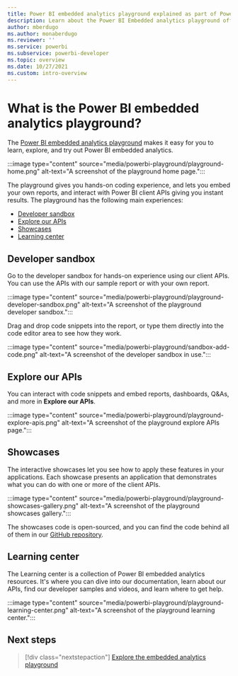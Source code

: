 ```yaml
---
title: Power BI embedded analytics playground explained as part of Power BI embedded analytics
description: Learn about the Power BI Embedded analytics playground offering in Power BI embedded analytics.
author: mberdugo
ms.author: monaberdugo
ms.reviewer: ''
ms.service: powerbi
ms.subservice: powerbi-developer
ms.topic: overview
ms.date: 10/27/2021
ms.custom: intro-overview
---
```


# What is the Power BI embedded analytics playground?

The [Power BI embedded analytics playground](https://go.microsoft.com/fwlink/?linkid=848279) makes it easy for you to learn, explore, and try out Power BI embedded analytics.

:::image type="content" source="media/powerbi-playground/playground-home.png" alt-text="A screenshot of the playground home page.":::

The playground gives you hands-on coding experience, and lets you embed your own reports, and interact with Power BI client APIs giving you instant results.
The playground has the following main experiences:

* [Developer sandbox](#developer-sandbox)
* [Explore our APIs](#explore-our-apis)
* [Showcases](#showcases)
* [Learning center](#learning-center)

## Developer sandbox

Go to the developer sandbox for hands-on experience using our client APIs. You can use the APIs with our sample report or with your own report.

:::image type="content" source="media/powerbi-playground/playground-developer-sandbox.png" alt-text="A screenshot of the playground developer sandbox.":::

Drag and drop code snippets into the report, or type them directly into the code editor area to see how they work.

:::image type="content" source="media/powerbi-playground/sandbox-add-code.png" alt-text="A screenshot of the developer sandbox in use.":::

## Explore our APIs

You can interact with code snippets and embed reports, dashboards, Q&As, and more in **Explore our APIs**.

:::image type="content" source="media/powerbi-playground/playground-explore-apis.png" alt-text="A screenshot of the playground explore APIs page.":::

## Showcases

The interactive showcases let you see how to apply these features in your applications. Each showcase presents an application that demonstrates what you can do with one or more of the client APIs.

:::image type="content" source="media/powerbi-playground/playground-showcases-gallery.png" alt-text="A screenshot of the playground showcases gallery.":::

The showcases code is open-sourced, and you can find the code behind all of them in our [GitHub repository](https://github.com/microsoft/PowerBI-Embedded-Showcases/).

## Learning center

The Learning center is a collection of Power BI embedded analytics resources. It's where you can dive into our documentation, learn about our APIs, find our developer samples and videos, and learn where to get help.

:::image type="content" source="media/powerbi-playground/playground-learning-center.png" alt-text="A screenshot of the playground learning center.":::

## Next steps

> [!div class="nextstepaction"]
> [Explore the embedded analytics playground](https://go.microsoft.com/fwlink/?linkid=848279)
